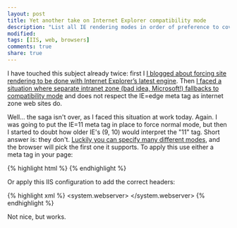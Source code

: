 ```yaml
---
layout: post
title: Yet another take on Internet Explorer compatibility mode
description: "List all IE rendering modes in order of preference to cover both internet and intranet zones."
modified:
tags: [IIS, web, browsers]
comments: true
share: true
---
```


I have touched this subject already twice: first I [I blogged about forcing site rendering to be done with Internet Explorer’s latest engine](/blog/disable-internet-explorer-compatibility-view-via-web-config). Then [I faced a situation where separate intranet zone (bad idea, Microsoft!) fallbacks to compatibility mode](http://teelahti.fi/blog/problems-with-internet-explorer-compatibility-view/) and does not respect the IE=edge meta tag as internet zone web sites do. 

Well... the saga isn't over, as I faced this situation at work today. Again. I was going to put the IE=11 meta tag in place to force normal mode, but then I started to doubt how older IE's (9, 10) would interpret the "11" tag. Short answer is: they don't. [Luckily you can specify many different modes](http://twigstechtips.blogspot.fi/2010/03/css-ie8-meta-tag-to-disable.html), and the browser will pick the first one it supports. To apply this use either a meta tag in your page: 
 
{% highlight html %}
<meta http-equiv="X-UA-Compatible" content="IE=11; IE=10; IE=9; IE=8; IE=7; IE=edge" />
{% endhighlight %}

Or apply this IIS configuration to add the correct headers:

{% highlight xml %}
<system.webserver>
  <httpProtocol>
    <customHeaders>
      <!-- No need to expose the platform -->
      <remove 
        name="X-Powered-By" />
      <!-- Do not show IE compatibility view -->
      <remove 
        name="X-UA-Compatible"/>
      <add 
        name="X-UA-Compatible" 
        value="IE=11; IE=10; IE=9; IE=8; IE=7; IE=edge"/>
    </customHeaders>
  </httpProtocol>
</system.webserver>
{% endhighlight %}

Not nice, but works.
